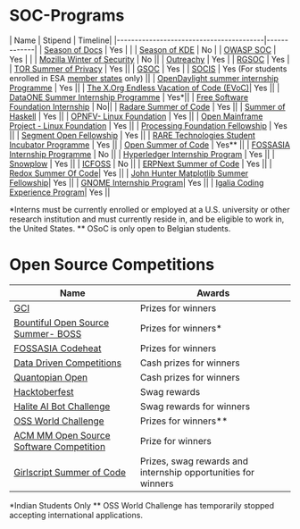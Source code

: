 # SOC-Programs


| Name                                    | Stipend | Timeline|
|-----------------------------------------|-------------|
| [Season of Docs](https://developers.google.com/season-of-docs/) | Yes | |
| [Season of KDE](https://season.kde.org) | No      |
| [OWASP SOC](https://www.owasp.org/index.php/OWASP_Code_Sprint_2017) | Yes | |
| [Mozilla Winter of Security](https://wiki.mozilla.org/Security/Automation/Winter_Of_Security_2016) | No ||
| [Outreachy](https://www.gnome.org/outreachy/) | Yes |
| [RGSOC](http://railsgirlssummerofcode.org/) | Yes |
| [TOR Summer of Privacy](https://trac.torproject.org/projects/tor/wiki/org/TorSoP) | Yes ||
| [GSOC](https://developers.google.com/open-source/gsoc/) | Yes |
| [SOCIS](http://sophia.estec.esa.int/socis/) | Yes (For students enrolled in ESA [member states](http://sophia.estec.esa.int/socis2013/?q=faq#socis_elig_student_who) only) ||
| [OpenDaylight summer internship Programme](https://wiki.opendaylight.org/view/Interns) | Yes ||
| [The X.Org Endless Vacation of Code (EVoC)](http://www.x.org/wiki/XorgEVoC/)| Yes ||
| [DataONE Summer Internship Programme](https://www.dataone.org/internships) | Yes*||
| [Free Software Foundation Internship](http://www.fsf.org/volunteer/internships) | No||
| [Radare Summer of Code](http://rada.re/r/rsoc.html) | Yes ||
| [Summer of Haskell](https://summer.haskell.org/) | Yes ||
| [OPNFV- Linux Foundation](https://wiki.opnfv.org/display/DEV/Internship-program) | Yes ||
| [Open Mainframe Project - Linux Foundation](https://www.openmainframeproject.org/blog/2017/11/20/want-hack-mainframe-next-summer-summer-2018-internship-program-now-accepting-applications) | Yes ||
| [Processing Foundation Fellowship](https://processingfoundation.org/fellowships/) | Yes ||
| [Segment Open Fellowship](https://open.segment.com/fellowship) | Yes ||
| [RARE Technologies Student Incubator Programme](https://rare-technologies.com/incubator/#details) | Yes ||
| [Open Summer of Code](http://2017.summerofcode.be/) | Yes** ||
| [FOSSASIA Internship Programme](https://blog.fossasia.org/fossasia-internship-program-2018/) | No ||
| [Hyperledger Internship Program](https://wiki.hyperledger.org/internship/program_overview) | Yes ||
| [Snowplow](https://snowplowanalytics.com/company/careers/?gh_jid=1107068) | Yes ||
| [ICFOSS](https://icfoss.in/event/invitation-for-interns-0) | No ||
| [ERPNext Summer of Code](https://erpnext.org/esoc) | Yes ||
| [Redox Summer Of Code](https://www.redox-os.org/rsoc/)| Yes ||
| [John Hunter Matplotlib Summer Fellowship](https://www.numfocus.org/programs/john-hunter-technology-fellowship)| Yes ||
| [GNOME Internship Program](https://wiki.gnome.org/Internships)| Yes ||
| [Igalia Coding Experience Program](https://www.igalia.com/about-us/coding-experience)| Yes ||

*Interns must be currently enrolled or employed at a U.S. university or other research institution and must currently reside in, and be eligible to work in, the United States.
** OSoC is only open to Belgian students.

# Open Source Competitions


| Name                                    | Awards |
|-----------------------------------------|-------------|
| [GCI](https://codein.withgoogle.com/archive/) | Prizes for winners |
| [Bountiful Open Source Summer- BOSS](https://lab.codingblocks.com/boss) | Prizes for winners*|
| [FOSSASIA Codeheat](https://codeheat.org/) | Prizes for winners|
| [Data Driven Competitions](https://www.drivendata.org/competitions/) | Cash prizes for winners|
| [Quantopian Open](https://www.quantopian.com/open) | Cash prizes for winners|
| [Hacktoberfest](https://hacktoberfest.digitalocean.com/) | Swag rewards|
| [Halite AI Bot Challenge](https://halite.io/) | Swag rewards for winners|
| [OSS World Challenge](https://www.oss.kr/en_oss_world_challenage) | Prizes for winners**|
| [ACM MM Open Source Software Competition](http://sigmm.org/Resources/software/ossc) | Prize for winners|
| [Girlscript Summer of Code](http://gssoc.tech/) | Prizes, swag rewards and internship opportunities for winners|
*Indian Students Only
** OSS World Challenge has temporarily stopped accepting international applications.

